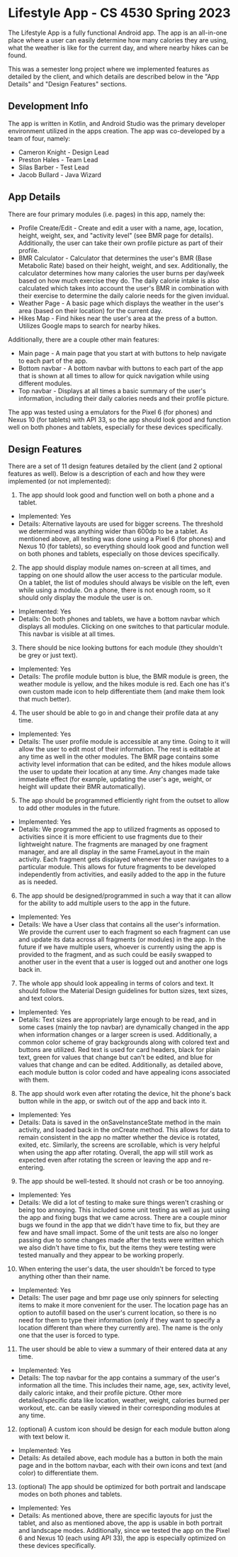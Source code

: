 Lifestyle App - CS 4530 Spring 2023
==========================

The Lifestyle App is a fully functional Android app. The app is an all-in-one place where a user can easily determine how many calories they are using, what the weather is like for the current day, and where nearby hikes can be found. 

This was a semester long project where we implemented features as detailed by the client, and which details are described below in the "App Details" and "Design Features" sections.

Development Info
------------------

The app is written in Kotlin, and Android Studio was the primary developer environment utilized in the apps creation. The app was co-developed by a team of four, namely:

- Cameron Knight - Design Lead
- Preston Hales - Team Lead
- Silas Barber - Test Lead
- Jacob Bullard - Java Wizard

App Details
-----------------------
There are four primary modules (i.e. pages) in this app, namely the:

- Profile Create/Edit - Create and edit a user with a name, age, location, height, weight, sex, and "activity level" (see BMR page for details). Additionally, the user can take their own profile picture as part of their profile.
- BMR Calculator - Calculator that determines the user's BMR (Base Metabolic Rate) based on their height, weight, and sex. Additionally, the calculator determines how many calories the user burns per day/week based on how much exercise they do. The daily calorie intake is also calculated which takes into account the user's BMR in combination with their exercise to determine the daily calorie needs for the given invidual.
- Weather Page - A basic page which displays the weather in the user's area (based on their location) for the current day.
- Hikes Map - Find hikes near the user's area at the press of a button. Utilizes Google maps to search for nearby hikes.

Additionally, there are a couple other main features:
- Main page - A main page that you start at with buttons to help navigate to each part of the app. 
- Bottom navbar - A bottom navbar with buttons to each part of the app that is shown at all times to allow for quick navigation while using different modules.
- Top navbar - Displays at all times a basic summary of the user's information, including their daily calories needs and their profile picture.

The app was tested using a emulators for the Pixel 6 (for phones) and Nexus 10 (for tablets) with API 33, so the app should look good and function well on both phones and tablets, especially for these devices specifically.

Design Features
-----------------------
There are a set of 11 design features detailed by the client (and 2 optional features as well). Below is a description of each and how they were implemented (or not implemented):
1. The app should look good and function well on both a phone and a tablet.
  - Implemented: Yes
  - Details: Alternative layouts are used for bigger screens. The threshold we determined was anything wider than 600dp to be a tablet. As mentioned above, all testing was done using a Pixel 6 (for phones) and Nexus 10 (for tablets), so everything should look good and function well on both phones and tablets, especially on those devices specifically.
2. The app should display module names on-screen at all times, and tapping on one should allow the user access to the particular module. On a tablet, the list of modules should always be visible on the left, even while using a module. On a phone, there is not enough room, so it should only display the module the user is on.
  - Implemented: Yes
  - Details: On both phones and tablets, we have a bottom navbar which displays all modules. Clicking on one switches to that particular module. This navbar is visible at all times.
3. There should be nice looking buttons for each module (they shouldn't be grey or just text).
  - Implemented: Yes
  - Details: The profile module button is blue, the BMR module is green, the weather module is yellow, and the hikes module is red. Each one has it's own custom made icon to help differentiate them (and make them look that much better).
4. The user should be able to go in and change their profile data at any time.
  - Implemented: Yes
  - Details: The user profile module is accessible at any time. Going to it will allow the user to edit most of their information. The rest is editable at any time as well in the other modules. The BMR page contains some activity level information that can be edited, and the hikes module allows the user to update their location at any time. Any changes made take immediate effect (for example, updating the user's age, weight, or height will update their BMR automatically).
5. The app should be programmed efficiently right from the outset to allow to add other modules in the future.
  - Implemented: Yes
  - Details: We programmed the app to utilized fragments as opposed to activities since it is more efficient to use fragments due to their lightweight nature. The fragments are managed by one fragment manager, and are all display in the same FrameLayout in the main activity. Each fragment gets displayed whenever the user navigates to a particular module. This allows for future fragments to be developed independently from activities, and easily added to the app in the future as is  needed.
6. The app should be designed/programmed in such a way that it can allow for the ability to add multiple users to the app in the future.
  - Implemented: Yes
  - Details: We have a User class that contains all the user's information. We provide the current user to each fragment so each fragment can use and update its data across all fragments (or modules) in the app. In the future if we have multiple users, whoever is currently using the app is provided to the fragment, and as such could be easily swapped to another user in the event that a user is logged out and another one logs back in.
7. The whole app should look appealing in terms of colors and text. It should follow the Material Design guidelines for button sizes, text sizes, and text colors.
  - Implemented: Yes
  - Details: Text sizes are appropriately large enough to be read, and in some cases (mainly the top navbar) are dynamically changed in the app when information changes or a larger screen is used. Additionally, a common color scheme of gray backgrounds along with colored text and buttons are utilized. Red text is used for card headers, black for plain text, green for values that change but can't be edited, and blue for values that change and can be edited. Additionally, as detailed above, each module button is color coded and have appealing icons associated with them. 
8. The app should work even after rotating the device, hit the phone's back button while in the app, or switch out of the app and back into it.
  - Implemented: Yes
  - Details: Data is saved in the onSaveInstanceState method in the main activity, and loaded back in the onCreate method. This allows for data to remain consistent in the app no matter whether the device is rotated, exited, etc. Similarly, the screens are scrollable, which is very helpful when using the app after rotating. Overall, the app will still work as expected even after rotating the screen or leaving the app and re-entering.
9. The app should be well-tested. It should not crash or be too annoying.
  - Implemented: Yes
  - Details: We did a lot of testing to make sure things weren't crashing or being too annoying. This included some unit testing as well as just using the app and fixing bugs that we came across. There are a couple minor bugs we found in the app that we didn't have time to fix, but they are few and have small impact. Some of the unit tests are also no longer passing due to some changes made after the tests were written which we also didn't have time to fix, but the items they were testing were tested manually and they appear to be working properly.
10. When entering the user's data, the user shouldn't be forced to type anything other than their name.
  - Implemented: Yes
  - Details: The user page and bmr page use only spinners for selecting items to make it more convenient for the user. The location page has an option to autofill based on the user's current location, so there is no need for them to type their information (only if they want to specify a location different than where they currently are). The name is the only one that the user is forced to type.
11. The user should be able to view a summary of their entered data at any time.
  - Implemented: Yes
  - Details: The top navbar for the app contains a summary of the user's information all the time. This includes their name, age, sex, activity level, daily caloric intake, and their profile picture. Other more detailed/specific data like location, weather, weight, calories burned per workout, etc. can be easily viewed in their corresponding modules at any time.
12. (optional) A custom icon should be design for each module button along with text below it.
  - Implemented: Yes
  - Details: As detailed above, each module has a button in both the main page and in the bottom navbar, each with their own icons and text (and color) to differentiate them.
13. (optional) The app should be optimized for both portrait and landscape modes on both phones and tablets.
  - Implemented: Yes
  - Details: As mentioned above, there are specific layouts for just the tablet, and also as mentioned above, the app is usable in both portrait and landscape modes. Additionally, since we tested the app on the Pixel 6 and Nexus 10 (each using API 33), the app is especially optimized on these devices specifically.
